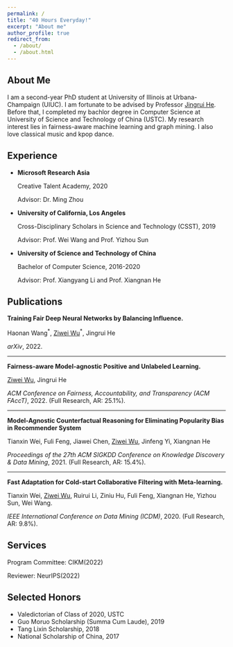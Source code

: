 ```yaml
---
permalink: /
title: "40 Hours Everyday!"
excerpt: "About me"
author_profile: true
redirect_from: 
  - /about/
  - /about.html
---
```


About Me
------
I am a second-year PhD student at University of Illinois at Urbana-Champaign (UIUC). I am fortunate to be advised by Professor [Jingrui He](https://ischool.illinois.edu/people/jingrui-he). Before that, I completed my bachlor degree in Computer Science at University of Science and Technology of China (USTC). My research interest lies in fairness-aware machine learning and graph mining. I also love classical music and kpop dance.



## Experience

- **Microsoft Research Asia**

  Creative Talent Academy, 2020

  Advisor: Dr. Ming Zhou

- **University of California, Los Angeles**

  Cross-Disciplinary Scholars in Science and Technology (CSST), 2019

  Advisor: Prof. Wei Wang and Prof. Yizhou Sun

- **University of Science and Technology of China**

  Bachelor of Computer Science, 2016-2020

  Advisor: Prof. Xiangyang Li and Prof. Xiangnan He



<h2 id="publications"> Publications</h2>

**Training Fair Deep Neural Networks by Balancing Influence.**

Haonan Wang<sup>\*</sup>, <u>Ziwei Wu</u><sup>\*</sup>, Jingrui He

*arXiv*, 2022.

---


**Fairness-aware Model-agnostic Positive and Unlabeled Learning.**

<u>Ziwei Wu</u>, Jingrui He

*ACM Conference on Fairness, Accountability, and Transparency (ACM FAccT)*, 2022. (Full Research, AR: 25.1%).

---

**Model-Agnostic Counterfactual Reasoning for Eliminating Popularity Bias in Recommender System**

Tianxin Wei, Fuli Feng, Jiawei Chen, <u>Ziwei Wu</u>, Jinfeng Yi, Xiangnan He

*Proceedings of the 27th ACM SIGKDD Conference on Knowledge Discovery & Data Mining*, 2021. (Full Research, AR: 15.4%). 

---

**Fast Adaptation for Cold-start Collaborative Filtering with Meta-learning.**

Tianxin Wei, <u>Ziwei Wu</u>, Ruirui Li, Ziniu Hu, Fuli Feng, Xiangnan He, Yizhou Sun, Wei Wang.

*IEEE International Conference on Data Mining (ICDM)*, 2020. (Full Research, AR: 9.8%).


Services
------

Program Committee: CIKM(2022)

Reviewer: NeurIPS(2022)


Selected Honors
------

- Valedictorian of Class of 2020, USTC
- Guo Moruo Scholarship (Summa Cum Laude), 2019
- Tang Lixin Scholarship, 2018
- National Scholarship of China, 2017



